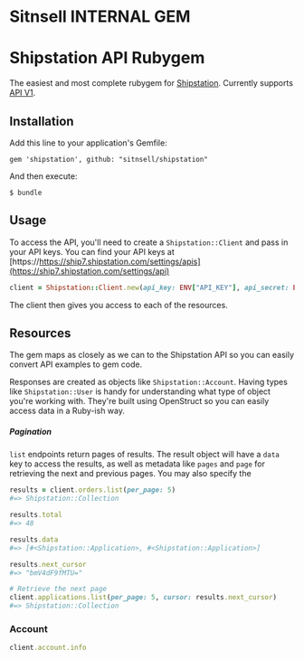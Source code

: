 # Sitnsell INTERNAL GEM
# Shipstation API Rubygem

The easiest and most complete rubygem for [Shipstation](https://www.shipstation.com). Currently supports [API V1](https://www.shipstation.com/docs/api).

## Installation

Add this line to your application's Gemfile:

    gem 'shipstation', github: "sitnsell/shipstation"

And then execute:

    $ bundle

## Usage

To access the API, you'll need to create a `Shipstation::Client` and pass in your API keys. You can find your API keys at [https://https://ship7.shipstation.com/settings/apis](https://ship7.shipstation.com/settings/api)

```ruby
client = Shipstation::Client.new(api_key: ENV["API_KEY"], api_secret: ENV["API_SECRET"])
```

The client then gives you access to each of the resources.

## Resources

The gem maps as closely as we can to the Shipstation API so you can easily convert API examples to gem code.

Responses are created as objects like `Shipstation::Account`. Having types like `Shipstation::User` is handy for understanding what type of object you're working with. They're built using OpenStruct so you can easily access data in a Ruby-ish way.

##### Pagination

 `list` endpoints return pages of results. The result object will have a `data` key to access the results, as well as metadata like `pages` and `page` for retrieving the next and previous pages. You may also specify the

```ruby
results = client.orders.list(per_page: 5)
#=> Shipstation::Collection

results.total
#=> 48

results.data
#=> [#<Shipstation::Application>, #<Shipstation::Application>]

results.next_cursor
#=> "bmV4dF9fMTU="

# Retrieve the next page
client.applications.list(per_page: 5, cursor: results.next_cursor)
#=> Shipstation::Collection
```

### Account

```ruby
client.account.info
```